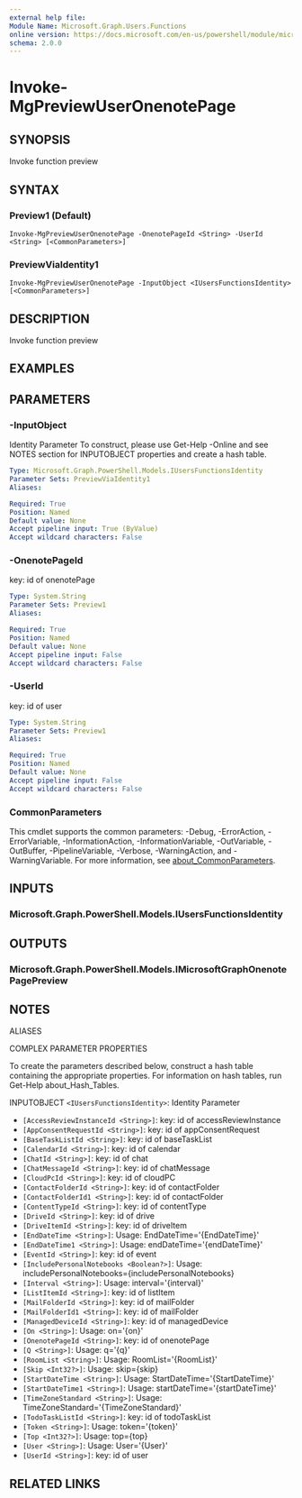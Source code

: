 ```yaml
---
external help file:
Module Name: Microsoft.Graph.Users.Functions
online version: https://docs.microsoft.com/en-us/powershell/module/microsoft.graph.users.functions/invoke-mgpreviewuseronenotepage
schema: 2.0.0
---
```


# Invoke-MgPreviewUserOnenotePage

## SYNOPSIS
Invoke function preview

## SYNTAX

### Preview1 (Default)
```
Invoke-MgPreviewUserOnenotePage -OnenotePageId <String> -UserId <String> [<CommonParameters>]
```

### PreviewViaIdentity1
```
Invoke-MgPreviewUserOnenotePage -InputObject <IUsersFunctionsIdentity> [<CommonParameters>]
```

## DESCRIPTION
Invoke function preview

## EXAMPLES

## PARAMETERS

### -InputObject
Identity Parameter
To construct, please use Get-Help -Online and see NOTES section for INPUTOBJECT properties and create a hash table.

```yaml
Type: Microsoft.Graph.PowerShell.Models.IUsersFunctionsIdentity
Parameter Sets: PreviewViaIdentity1
Aliases:

Required: True
Position: Named
Default value: None
Accept pipeline input: True (ByValue)
Accept wildcard characters: False
```

### -OnenotePageId
key: id of onenotePage

```yaml
Type: System.String
Parameter Sets: Preview1
Aliases:

Required: True
Position: Named
Default value: None
Accept pipeline input: False
Accept wildcard characters: False
```

### -UserId
key: id of user

```yaml
Type: System.String
Parameter Sets: Preview1
Aliases:

Required: True
Position: Named
Default value: None
Accept pipeline input: False
Accept wildcard characters: False
```

### CommonParameters
This cmdlet supports the common parameters: -Debug, -ErrorAction, -ErrorVariable, -InformationAction, -InformationVariable, -OutVariable, -OutBuffer, -PipelineVariable, -Verbose, -WarningAction, and -WarningVariable. For more information, see [about_CommonParameters](http://go.microsoft.com/fwlink/?LinkID=113216).

## INPUTS

### Microsoft.Graph.PowerShell.Models.IUsersFunctionsIdentity

## OUTPUTS

### Microsoft.Graph.PowerShell.Models.IMicrosoftGraphOnenotePagePreview

## NOTES

ALIASES

COMPLEX PARAMETER PROPERTIES

To create the parameters described below, construct a hash table containing the appropriate properties. For information on hash tables, run Get-Help about_Hash_Tables.


INPUTOBJECT `<IUsersFunctionsIdentity>`: Identity Parameter
  - `[AccessReviewInstanceId <String>]`: key: id of accessReviewInstance
  - `[AppConsentRequestId <String>]`: key: id of appConsentRequest
  - `[BaseTaskListId <String>]`: key: id of baseTaskList
  - `[CalendarId <String>]`: key: id of calendar
  - `[ChatId <String>]`: key: id of chat
  - `[ChatMessageId <String>]`: key: id of chatMessage
  - `[CloudPcId <String>]`: key: id of cloudPC
  - `[ContactFolderId <String>]`: key: id of contactFolder
  - `[ContactFolderId1 <String>]`: key: id of contactFolder
  - `[ContentTypeId <String>]`: key: id of contentType
  - `[DriveId <String>]`: key: id of drive
  - `[DriveItemId <String>]`: key: id of driveItem
  - `[EndDateTime <String>]`: Usage: EndDateTime='{EndDateTime}'
  - `[EndDateTime1 <String>]`: Usage: endDateTime='{endDateTime}'
  - `[EventId <String>]`: key: id of event
  - `[IncludePersonalNotebooks <Boolean?>]`: Usage: includePersonalNotebooks={includePersonalNotebooks}
  - `[Interval <String>]`: Usage: interval='{interval}'
  - `[ListItemId <String>]`: key: id of listItem
  - `[MailFolderId <String>]`: key: id of mailFolder
  - `[MailFolderId1 <String>]`: key: id of mailFolder
  - `[ManagedDeviceId <String>]`: key: id of managedDevice
  - `[On <String>]`: Usage: on='{on}'
  - `[OnenotePageId <String>]`: key: id of onenotePage
  - `[Q <String>]`: Usage: q='{q}'
  - `[RoomList <String>]`: Usage: RoomList='{RoomList}'
  - `[Skip <Int32?>]`: Usage: skip={skip}
  - `[StartDateTime <String>]`: Usage: StartDateTime='{StartDateTime}'
  - `[StartDateTime1 <String>]`: Usage: startDateTime='{startDateTime}'
  - `[TimeZoneStandard <String>]`: Usage: TimeZoneStandard='{TimeZoneStandard}'
  - `[TodoTaskListId <String>]`: key: id of todoTaskList
  - `[Token <String>]`: Usage: token='{token}'
  - `[Top <Int32?>]`: Usage: top={top}
  - `[User <String>]`: Usage: User='{User}'
  - `[UserId <String>]`: key: id of user

## RELATED LINKS

